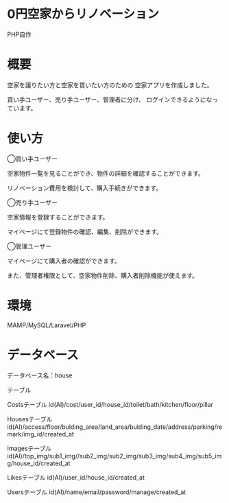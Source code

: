 # 0円空家からリノベーション
PHP自作

# 概要
空家を譲りたい方と空家を買いたい方のための
空家アプリを作成しました。

買い手ユーザー、売り手ユーザー、管理者に分け、
ログインできるようになっています。

# 使い方
◯買い手ユーザー　

空家物件一覧を見ることができ、物件の詳細を確認することができます。

リノベーション費用を検討して、購入手続きができます。


◯売り手ユーザー

空家情報を登録することができます。

マイページにて登録物件の確認、編集、削除ができます。


◯管理ユーザー

マイページにて購入者の確認ができます。

また、管理者権限として、空家物件削除、購入者削除機能が使えます。

# 環境

MAMP/MySQL/Laravel/PHP

# データベース

データベース名：house

テーブル

Costsテーブル
id(AI)/cost/user_id/house_id/toilet/bath/kitchen/floor/pillar

Housesテーブル
id(AI)/access/floor/bulding_area/land_area/bulding_date/address/parking/remark/img_id/created_at

Imagesテーブル
id(AI)/top_img/sub1_img//sub2_img/sub2_img/sub3_img/sub4_img/sub5_img/house_id/created_at

Likesテーブル
id(AI)/user_id/house_id/created_at

Usersテーブル
id(AI)/name/email/password/manage/created_at




